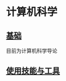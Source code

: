 # 计算机科学

## [基础](./foundations/README.md)

目前为计算机科学导论

## [使用技能与工具](./practical-skills-and-tools/README.md)

